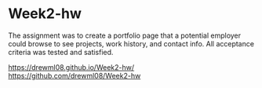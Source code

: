 # Week2-hw

The assignment was to create a portfolio page that a potential employer could browse to see projects, work history, and contact info. 
All acceptance criteria was tested and satisfied.

https://drewml08.github.io/Week2-hw/
https://github.com/drewml08/Week2-hw